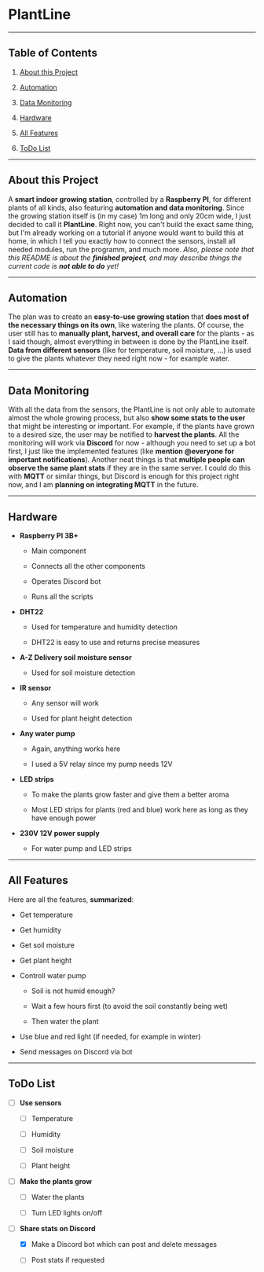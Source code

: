 # PlantLine

---

## Table of Contents

1. [About this Project](#about-this-project)

2. [Automation](#automation)

3. [Data Monitoring](#data-monitoring)

4. [Hardware](#hardware)

5. [All Features](#all-features)

6. [ToDo List](#todo-list)

---

## About this Project

A **smart indoor growing station**, controlled by a **Raspberry PI**, for different plants of all kinds, also featuring **automation and data monitoring**. Since the growing station itself is (in my case) 1m long and only 20cm wide, I just decided to call it **PlantLine**. Right now, you can't build the exact same thing, but I'm already working on a tutorial if anyone would want to build this at home, in which I tell you exactly how to connect the sensors, install all needed modules, run the programm, and much more. *Also, please note that this README is about the **finished project**, and may describe things the current code is **not able to do** yet!*

---

## Automation

The plan was to create an **easy-to-use growing station** that **does most of the necessary things on its own**, like watering the plants. Of course, the user still has to **manually plant, harvest, and overall care** for the plants - as I said though, almost everything in between is done by the PlantLine itself. **Data from different sensors** (like for temperature, soil moisture, ...) is used to give the plants whatever they need right now - for example water. 

---

## Data Monitoring

With all the data from the sensors, the PlantLine is not only able to automate almost the whole growing process, but also **show some stats to the user** that might be interesting or important. For example, if the plants have grown to a desired size, the user may be notified to **harvest the plants**. All the monitoring will work via **Discord** for now - although you need to set up a bot first, I just like the implemented features (like **mention @everyone for important notifications**). Another neat things is that **multiple people can observe the same plant stats** if they are in the same server. I could do this with **MQTT** or similar things, but Discord is enough for this project right now, and I am **planning on integrating MQTT** in the future.

---

## Hardware

- **Raspberry PI 3B+**
  
  - Main component
  
  - Connects all the other components
  
  - Operates Discord bot
  
  - Runs all the scripts

- **DHT22**
  
  - Used for temperature and humidity detection
  
  - DHT22 is easy to use and returns precise measures

- **A-Z Delivery soil moisture sensor**
  
  - Used for soil moisture detection

- **IR sensor**
  
  - Any sensor will work
  
  - Used for plant height detection

- **Any water pump**
  
  - Again, anything works here
  
  - I used a 5V relay since my pump needs 12V

- **LED strips**
  
  - To make the plants grow faster and give them a better aroma
  
  - Most LED strips for plants (red and blue) work here as long as they have enough power

- **230V 12V power supply**
  
  - For water pump and LED strips

---

## All Features

Here are all the features, **summarized**:

- Get temperature

- Get humidity

- Get soil moisture

- Get plant height

- Controll water pump
  
  - Soil is not humid enough?
  
  - Wait a few hours first (to avoid the soil constantly being wet)
  
  - Then water the plant

- Use blue and red light (if needed, for example in winter)

- Send messages on Discord via bot

---

## ToDo List

- [ ] **Use sensors**
  
  - [ ] Temperature
  
  - [ ] Humidity
  
  - [ ] Soil moisture
  
  - [ ] Plant height

- [ ] **Make the plants grow**
  
  - [ ] Water the plants
  
  - [ ] Turn LED lights on/off

- [ ] **Share stats on Discord**
  
  - [x] Make a Discord bot which can post and delete messages
  
  - [ ] Post stats if requested

